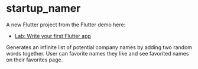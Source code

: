 # startup_namer

A new Flutter project from the Flutter demo here:

- [Lab: Write your first Flutter app](https://flutter.dev/docs/get-started/codelab)

Generates an infinite list of potential company names by adding two random words together. User can favorite names they like and see favorited names on their favorites page.